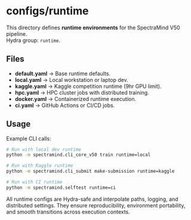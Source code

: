 # configs/runtime

This directory defines **runtime environments** for the SpectraMind V50 pipeline.  
Hydra group: `runtime`.

## Files
- **default.yaml** → Base runtime defaults.
- **local.yaml** → Local workstation or laptop dev.
- **kaggle.yaml** → Kaggle competition runtime (9hr GPU limit).
- **hpc.yaml** → HPC cluster jobs with distributed training.
- **docker.yaml** → Containerized runtime execution.
- **ci.yaml** → GitHub Actions or CI/CD jobs.

## Usage
Example CLI calls:
```bash
# Run with local dev runtime
python -m spectramind.cli_core_v50 train runtime=local

# Run with Kaggle runtime
python -m spectramind.cli_submit make-submission runtime=kaggle

# Run with CI runtime
python -m spectramind.selftest runtime=ci
```

All runtime configs are Hydra-safe and interpolate paths, logging, and distributed settings.
They ensure reproducibility, environment portability, and smooth transitions across execution contexts.
